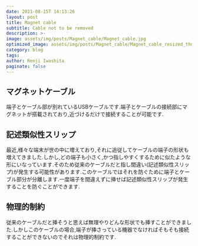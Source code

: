 ```yaml
---
date: 2021-08-15T 14:13:26
layout: post
title: Magnet cable
subtitle: Cable not to be removed
description: >-
image: assets/img/posts/Magnet_cable/Magnet_cable.jpg
optimized_image: assets/img/posts/Magnet_cable/Magnet_cable_resized_thumbnail.jpg
category: blog
tags: 
author: Renji Iwashita
paginate: false
---
```


## マグネットケーブル

端子とケーブル部が別れているUSBケーブルです.端子とケーブルの接続部にマグネットが搭載されており,近づけるだけで接続することが可能です.

## 記述類似性スリップ

最近,様々な端末が世の中に増えており,それに追従してケーブルの端子の形状も増えてきました.しかし,どの端子も小さく,かつ指しやすくするために似たような形にいなっています.そのため従来のケーブルだと指し間違い(記述類似性スリップ)が発生する可能性があります.このケーブルではそれを防ぐために端子とケーブル部分が分離します.一度端子を間違えずに挿せば記述類似性スリップが発生することを防ぐことができます.

## 物理的制約

従来のケーブルだと挿そうと思えば無理やりどんな形状でも挿すことができました.しかしこのケーブルの場合,端子が挿さっている機器でなければそもそも接続することができないのでそれは物理的制約です.